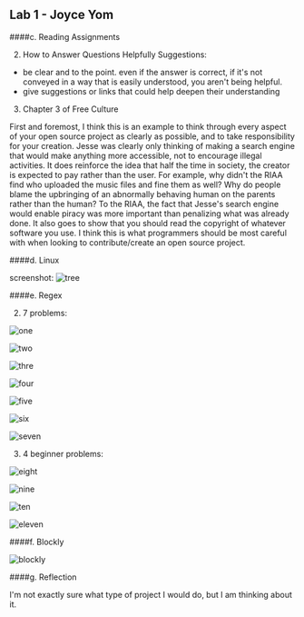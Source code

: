 ## Lab 1 - Joyce Yom 


####c. Reading Assignments 

2. How to Answer Questions Helpfully Suggestions:
 
- be clear and to the point. even if the answer is correct, if it's not
conveyed in a way that is easily understood, you aren't being helpful.
- give suggestions or links that could help deepen their understanding


3. Chapter 3 of Free Culture 

First and foremost, I think this is an example to think through 
every aspect of your open source project as clearly as possible, and to 
take responsibility for your creation. Jesse was clearly only thinking of
making a search engine that would make anything more accessible, not
to encourage illegal activities. It does reinforce the idea that half the
time in society, the creator is expected to pay rather than the user. 
For example, why didn't the RIAA find who uploaded the music files and
fine them as well? Why do people blame the upbringing of an abnormally 
behaving human on the parents rather than the human? To the RIAA, the fact
that Jesse's search engine would enable piracy was more important than 
penalizing what was already done. 
It also goes to show that you should read the copyright of whatever
software you use. I think this is what programmers should be most careful 
with when looking to contribute/create an open source project. 


####d. Linux 

screenshot: ![tree](/images/linux.JPG)


####e. Regex 

2. 7 problems: 

![one](/images/regex1.JPG)

![two](/images/regex2.JPG)

![thre](/images/regex3.JPG)

![four](/images/regex4.JPG)

![five](/images/regex5.JPG)

![six](/images/regex6.JPG)

![seven](/images/regex7.JPG)


3. 4 beginner problems: 

![eight](/images/regex8.JPG)

![nine](/images/regex9.JPG)

![ten](/images/regex10.JPG)

![eleven](/images/regex11.JPG)


####f. Blockly

![blockly](/images/blockly.JPG)


####g. Reflection

I'm not exactly sure what type of project I would do, but I am
thinking about it. 